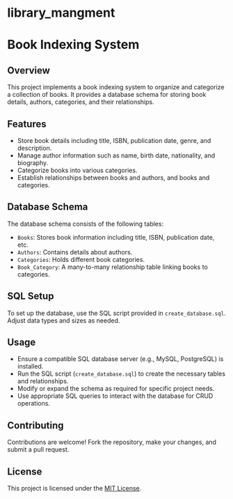 # library_mangment
# Book Indexing System

## Overview
This project implements a book indexing system to organize and categorize a collection of books. It provides a database schema for storing book details, authors, categories, and their relationships.

## Features
- Store book details including title, ISBN, publication date, genre, and description.
- Manage author information such as name, birth date, nationality, and biography.
- Categorize books into various categories.
- Establish relationships between books and authors, and books and categories.

## Database Schema
The database schema consists of the following tables:
- `Books`: Stores book information including title, ISBN, publication date, etc.
- `Authors`: Contains details about authors.
- `Categories`: Holds different book categories.
- `Book_Category`: A many-to-many relationship table linking books to categories.

## SQL Setup
To set up the database, use the SQL script provided in `create_database.sql`. Adjust data types and sizes as needed.

## Usage
- Ensure a compatible SQL database server (e.g., MySQL, PostgreSQL) is installed.
- Run the SQL script (`create_database.sql`) to create the necessary tables and relationships.
- Modify or expand the schema as required for specific project needs.
- Use appropriate SQL queries to interact with the database for CRUD operations.

## Contributing
Contributions are welcome! Fork the repository, make your changes, and submit a pull request.

## License
This project is licensed under the [MIT License](LICENSE).
